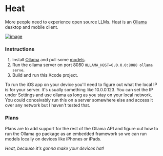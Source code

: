 # Heat

More people need to experience open source LLMs. Heat is an [Ollama](https://ollama.ai) desktop and mobile client.

[![image](https://github.com/nathanborror/Heat/blob/main/Screens/Screens.png?raw=true)](https://github.com/nathanborror/Heat/blob/main/Screens/Screens.png?raw=true)

### Instructions

1. Install [Ollama](https://ollama.ai/download) and pull some [models](https://ollama.ai/library).
2. Run the ollama server on port 8080 `OLLAMA_HOST=0.0.0.0:8080 ollama serve`.
3. Build and run this Xcode project.

To run the iOS app on your device you'll need to figure out what the local IP is for your server. It's usually something like 10.0.0.123. You can set the IP under Settings and use ollama as long as you stay on your local network. You could conceivably run this on a server somewhere else and access it over any network but I haven't tested that.

### Plans

Plans are to add support for the rest of the Ollama API and figure out how to run the Ollama go package as an embedded framework so we can run models locally on devices like iPhones or iPads.

*Heat, because it's gonna make your devices hot!*
